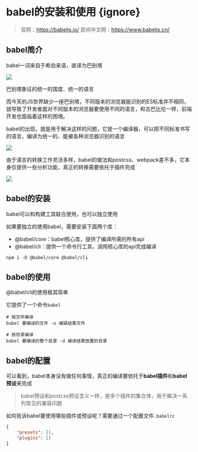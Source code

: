 # babel的安装和使用 {ignore}

> 官网：https://babeljs.io/
> 民间中文网：https://www.babeljs.cn/

## babel简介

babel一词来自于希伯来语，直译为巴别塔

![](https://qwq9527.gitee.io/resource/imgs/2020-02-07-10-12-01.png)

巴别塔象征的统一的国度、统一的语言

而今天的JS世界缺少一座巴别塔，不同版本的浏览器能识别的ES标准并不相同，就导致了开发者面对不同版本的浏览器要使用不同的语言，和古巴比伦一样，前端开发也面临着这样的困境。

babel的出现，就是用于解决这样的问题，它是一个编译器，可以把不同标准书写的语言，编译为统一的、能被各种浏览器识别的语言

![](https://qwq9527.gitee.io/resource/imgs/2020-02-07-10-25-56.png)

由于语言的转换工作灵活多样，babel的做法和postcss、webpack差不多，它本身仅提供一些分析功能，真正的转换需要依托于插件完成

![](https://qwq9527.gitee.io/resource/imgs/2020-02-07-10-27-30.png)

## babel的安装

babel可以和构建工具联合使用，也可以独立使用

如果要独立的使用babel，需要安装下面两个库：

- @babel/core：babel核心库，提供了编译所需的所有api
- @babel/cli：提供一个命令行工具，调用核心库的api完成编译

```shell
npm i -D @babel/core @babel/cli
```

## babel的使用

@babel/cli的使用极其简单

它提供了一个命令`babel`

```shell
# 按文件编译
babel 要编译的文件 -o 编辑结果文件

# 按目录编译
babel 要编译的整个目录 -d 编译结果放置的目录
```

## babel的配置

可以看到，babel本身没有做任何事情，真正的编译要依托于**babel插件**和**babel预设**来完成

> babel预设和postcss预设含义一样，是多个插件的集合体，用于解决一系列常见的兼容问题

如何告诉babel要使用哪些插件或预设呢？需要通过一个配置文件`.babelrc`

```json
{
    "presets": [],
    "plugins": []
}
```
